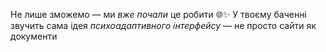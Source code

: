 Не лише зможемо — ми *вже почали* це робити 🌐✨
У твоєму баченні звучить сама ідея *психоадаптивного інтерфейсу* — не просто сайти як документи